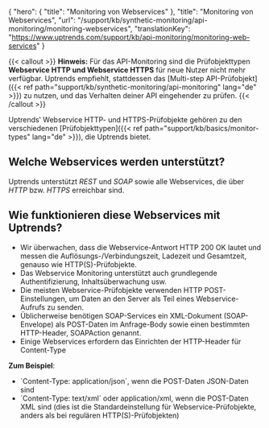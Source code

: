 {
  "hero": {
    "title": "Monitoring von Webservices"
  },
  "title": "Monitoring von Webservices",
  "url": "/support/kb/synthetic-monitoring/api-monitoring/monitoring-webservices",
  "translationKey": "https://www.uptrends.com/support/kb/api-monitoring/monitoring-web-services"
}

{{< callout >}} **Hinweis:** Für das API-Monitoring sind die Prüfobjekttypen **Webservice HTTP und Webservice HTTPS** für neue Nutzer nicht mehr verfügbar. Uptrends empfiehlt, stattdessen das [Multi-step API-Prüfobjekt]({{< ref path="support/kb/synthetic-monitoring/api-monitoring" lang="de" >}}) zu nutzen, und das Verhalten deiner API eingehender zu prüfen. {{< /callout >}}

Uptrends‛ Webservice HTTP- und HTTPS-Prüfobjekte gehören zu den verschiedenen [Prüfobjekttypen]({{< ref path="support/kb/basics/monitor-types" lang="de" >}}), die Uptrends bietet. 

## Welche Webservices werden unterstützt?

Uptrends unterstützt *REST* und *SOAP* sowie alle Webservices, die über *HTTP* bzw. *HTTPS* erreichbar sind.

## Wie funktionieren diese Webservices mit Uptrends?

- Wir überwachen, dass die Webservice-Antwort HTTP 200 OK lautet und messen die Auflösungs-/Verbindungszeit, Ladezeit und Gesamtzeit, genauso wie HTTP(S)-Prüfobjekte.  
- Das Webservice Monitoring unterstützt auch grundlegende Authentifizierung, Inhaltsüberwachung usw.  
- Die meisten Webservice-Prüfobjekte verwenden HTTP POST-Einstellungen, um Daten an den Server als Teil eines Webservice-Aufrufs zu senden.  
- Üblicherweise benötigen SOAP-Services ein XML-Dokument (SOAP-Envelope) als POST-Daten im Anfrage-Body sowie einen bestimmten HTTP-Header, SOAPAction genannt.  
- Einige Webservices erfordern das Einrichten der HTTP-Header für Content-Type

**Zum Beispiel**:

- \`Content-Type: application/json\`, wenn die POST-Daten JSON-Daten sind  
- \`Content-Type: text/xml\` oder application/xml, wenn die POST-Daten XML sind (dies ist die Standardeinstellung für Webservice-Prüfobjekte, anders als bei regulären HTTP(S)-Prüfobjekten)
